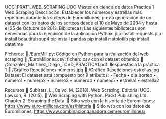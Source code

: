 UOC_PRAT1_WEB_SCRAPING
UOC Máster en ciencia de datos
Practica 1 Web Scraping
Descripción:
Establecer los números y estrellas más repetidos durante los sorteos de Euromillones, previa generación de un dataset con los datos de los sorteos desde el 10 de Mayo de 2004 y hasta el 25 de Octubre de 2019.
Bibliotecas:
Las siguientes bibliotecas son necesarias para la ejecución de la aplicación Python:
pip install requests
pip install beautifulsoup4
pip install pandas
pip install matplotlib
pip install datetime

Ficheros: 
	/EuroMill.py: Código en Python para la realización del web scraping 
	/EuroMillones.csv: fichero csv con el dataset obtenido
	/Gonzalez_Martinez_Diego_TCVD_PRACTICA1.pdf: Respuestas a la práctica 1 
	/Gráfico Repeticiones números.jpg 
	/Gráfico Repeticiones estrellas.jpg
Dataset
El dataset está compuesto por 9 atributos:
•	Fecha
•	dia_sorteo
•	numero1
•	numero2
•	numero3
•	numero4
•	numero5
•	estrella1
•	estrella2
 
Recursos 
	Subirats, L., Calvo, M. (2018). Web Scraping. Editorial UOC. Lawson, R. (2015). 
	Web Scraping with Python. Packt Publishing Ltd. Chapter 2. Scraping the Data. 
	Sitio web con la historia de Euromillones: https://www.euro-millions.com/es/historia 
	Sitio web con los datos de Euromillones: https://www.combinacionganadora.com/euromillones/

